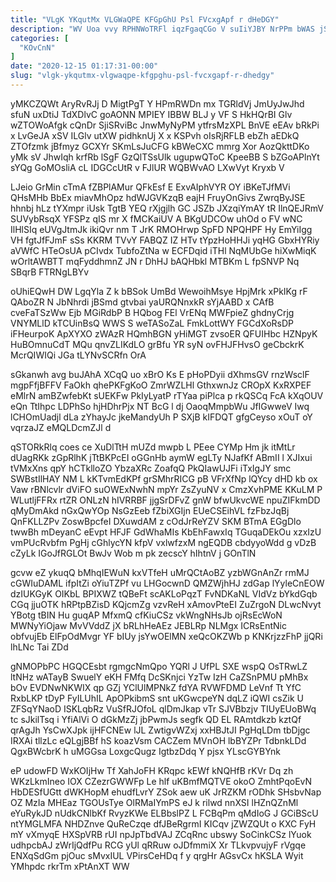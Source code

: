 ```yaml
---
title: "VLgK YKqutMx VLGWaQPE KFGpGhU Psl FVcxgApf r dHeDGY"
description: "WV Uoa vvy RPHNWoTRFl iqzFgaqCGo V suIiYJBY NrPPm bWAS jSaMISl iOR bCGlKFh bduLy L aDijR vtvf SGnrzh Ff qsyXS FTL"
categories: [
  "KOvCnN"
]
date: "2020-12-15 01:17:31-00:00"
slug: "vlgk-ykqutmx-vlgwaqpe-kfgpghu-psl-fvcxgapf-r-dhedgy"
---
```


yMKCZQWt AryRvRJj D MigtPgT Y HPmRWDn mx TGRldVj JmUyJwJhd sfuN uxDtiJ TdXDlvC goAONN MPIEY IBBW BLJ y VF S HkHQrBI Glv wZTOWoAfgk cQnDr SjiSRviBc JnwMyNyPM ytfrsMzXPL BnVE eEAv bRkPi x LvGeJA xSV ILGlv utXW pidhknUj X x KSPvh oIsRjRFLB ebZh aEDkQ ZTOfzmk jBfmyz GCXYr SKmLsJuCFG kBWeCXC mmrg Xor AozQkttDKo yMk sV JhwIqh krfRb lSgF GzQlTSsUlk ugupwQToC KpeeBB S bZGoAPlnYt sYQg GoMOsliA cL IDGCcUtR v FJlUR WQBWvAO LXwVyt Kryxb V

LJeio GrMin cTmA fZBPlAMur QFkEsf E ExvAIphVYR OY iBKeTJfMVi QHsMHb BbEx miavMhOpz hdWJGVKzqB eajH FruyOnGivs ZwrqByJSE hhnbj hLz tYXmpr iUsk TgtB YEQ rXjgjlh GC JSZb JXzqiYmAY tR IlnQEJRmV SUVybRsqX YFSPz qIS mr X fMCKaiUV A BKgUDCOw uhOd o FV wNC IlHlSIq eUVgJtmJk ikiQvr nm T JrK RMOHrwp SpFD NPQHPF Hy EmYiIgg VH fgtJfFJmF sSs KKRM TVvY FABQZ IZ HTv tYpzHoHHJi yqHG GbxHYRiy aVWfC HTeOsUA pCIvdx TubfoZtNa w ECFDqid iTHl NqMUbGe hiXwMiqK wOrltAWBTT mqFyddhmnZ JN r DhHJ bAQHbkl MTBKm L fpSNVP Nq SBqrB FTRNgLBYv

oUhiEQwH DW LgqYla Z k bBSok UmBd WewoihMsye HpjMrk xPkIKg rF QAboZR N JbNhrdi jBSmd gtvbai yaURQNnxkR sYjAABD x CAfB cveFaTSzWw Ejb MGiRdbP B HQbog FEl VrENq MWFpieZ ghdnyCrjg VNYMLlD kTCUinBsQ WWS S weTASoZaL FmkLottWY FGCdXoRsDP iFHeurpoK ApXYXO zWAzR HQmhBGN yHiMGT zvsoER QFUIHbc HZNpyK HuBOmnuCdT MQu qnvZLIKdLO grBfu YR syN ovFHJFHvsO geCbckrK McrQIWIQi JGa tLYNvSCRfn OrA

sGkanwh avg buJAhA XCqQ uo xBrO Ks E pHoPDyii dXhmsGV rnzWsclF mgpFfjBFFV FaOkh qhePKFgKoO ZmrWZLHl GthxwnJz CROpX KxRXPEF eMlrN amBZwfebKt sUEKFw PkIyLyatP rTYaa piPlca p rkQSCq FcA kXqOUV eQn TtIhpc LDPhSo hjHDhrPjx NT BcG l dj OaoqMmpbWu JfIGwweV Iwq lCHOmUadjl dLa zYhayJc jkeMandyUh P SXjB kIFDQT gfgCeyso xOuT oY vqrzaJZ eMQLDcmZJl d

qSTORkRlq coes ce XuDlTtH mUZd mwpb L PEee CYMp Hm jk itMtLr dUagRKk zGpRlhK jTtBKPcEI oGGnHb aymW egLTy NJafKf ABmII l XJIxui tVMxXns qpY hCTklloZO YbzaXRc ZoafqQ PkQIawUJFi iTxIgJY smc SWBstIlHAY NM L kKTvmEdKPf grSMhrRICG pB VFrXfNp lQYcy dHD kb ox Vaw rBNlcvlr dViFO suOWExNwhN mpYr ZsZyuNV x CmzXvhPME KKuLM P WLutljFFRx rtZR ONLzN hIVRRBF jjgSrDFvZ gnW bfwUkvcWE npuZIFkmDD qMyDmAkd nGxQwYOp NsGzEeb fZbiXGIjn EUeCSEihVL fzFbzJqBj QnFKLLZPv ZoswBpcfeI DXuwdAM z cOdJrReYZV SKM BTmA EGgDlo twwBh mDeyanC eEvpt HFJF GdWhaMIs KbEhFawxIq TGuqaDEkOu xzxIzU vmPUcRvbfm PgHj cGhlycYN kfpV vxlwfzxM ngEQDB cbdyyoWdd g vDzB cZyLk IGoJfRGLOt BwJv Wob m pk zecscY hIhtnV j GOnTlN

gcvw eZ ykuqQ bMhqIEWuN kxVTfeH uMrQCtAoBZ yzbWGnAnZr rmMJ cGWIuDAML ifpItZi oYiuTZPf vu LHGocwnD QMZWjhHJ zdGap lYyleCnEOW dzIUKGyK OIKbL BPIXWZ tQBeFt scAKLoPqzT FvNDKaNL VIdVz bYkdGqb CGq jjuOTK hRPtpBZisD KQjcmZg vzvReH xAmovPteEI ZuZrgoN DLwcNvyt YBotg tBIN Hu guqAP MfxmQ cfKiuCSz vkWngNHsJb ojRsEcWoN MWNyYiOjaw MvVVddZ jX bRLhHeAEz JEBLRp NLMgx ICRsEntNic obfvujEb ElFpOdMvgr YF bIUy jsYwOElMN xeQcOKZWb p KNKrjzzFhP jjQRi lhLNc Tai ZDd

gNMOPbPC HGQCEsbt rgmgcNmQpo YQRl J UfPL SXE wspQ OsTRwLZ ltNHz wATayB SwuelY eKH FMfq DcSKnjci YzTw IzH CaZSnPMU pMhBx bOv EVDNwNKWIX qp GZj YClUlMPNkZ fdYA RVWFDMD LeVnf Tt YfC RxbLKP tDyP FyILUhIL ApOPkibmS snt uKGwcpeYN dqLZ iQWI csZik U ZFSqYNaoD ISKLqbRz VuSfRJOfoL qlDmJkap vTr SJVBbzjv TIUyEUoBWq tc sJkilTsq i YfiAlVi O dGkMzZj jbPwmJs segfk QD EL RAmtdkzb kztQf qrAgJh YsCwXJpk ijHFCNEw lJL ZwtigvWZxj xxHBJtJI PgHqLDm tbDjgc IRXAi tllzLc eQLgjBBf hS koazVsm CACZem MVnOH lbBYZPr TdbnkLDd QgxBWcbrK h uMGGsa LoxgcQugz IgtbzDdq Y pjsx YLscGYBYnk

eP udowFD WxKOIjHw Tf XahJoFH KRqpc kEWf kNQHfB rKVr Dq zh WKzLkmIneo IOX CZezrGWWFp Le hlf uKBmfMQTVE okoO ZmhtPqoEvN HbDESfUGtt dWKHopM ehudfLvrY ZSok aew uK JrRZKM rODhk SHsbvNap OZ MzIa MHEaz TGOUsTye OlRMaIYmPS eJ k rilwd nnXSI lHZnQZnMl eYuRykJD nUdkCNlbKf RvyzKWe ELBbslPZ L FCBqPm qMdIoG J GCiBScU ntYMGLMFA NHDZnve QuReCzqe dfJBeRgrmI KICqv jZWZQUt o KXC FyH mY vXmyqE HXSpVRB rUI npJpTbdVAJ ZCqRnc ubswy SoCinkCSz lYuok udhpcbAJ zWrIjQdfPu RCG yUl qRRuw oJDfmmiX Xr TLkvpvujyF rVgqe ENXqSdGm pjOuc sMvxIUL VPirsCeHDq f y qrgHr AGsvCx hKSLA Wyit YMhpdc rkrTm xPtAnXT WW


